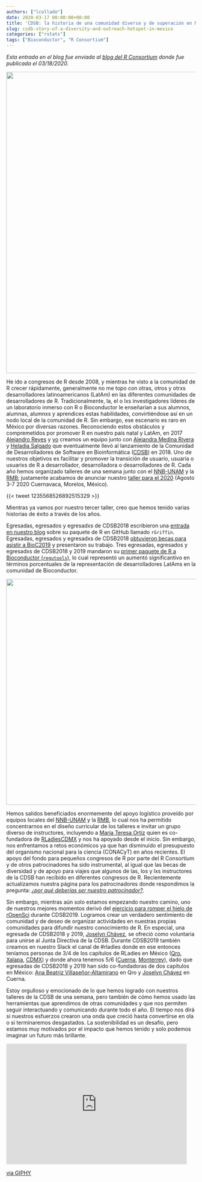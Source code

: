 ```yaml
---
authors: ["lcollado"]
date: 2020-03-17 00:00:00+00:00
title: 'CDSB: la historia de una comunidad diversa y de superación en México que aspira a empoderar a desarrolladores locales de R'
slug: csdb-story-of-a-diversity-and-outreach-hotspot-in-mexico
categories: ["rstats"]
tags: ["Bioconductor", "R Consortium"]
---
```


_Esta entrada en el blog fue enviada al [blog del R Consortium](https://www.r-consortium.org/news/blog) donde fue publicada el 03/18/2020._

<img src="/img/2019-08-03-11.52.16.jpg" width="800px" />

He ido a congresos de R desde 2008, y mientras he visto a la comunidad de R crecer rápidamente, generalmente no me topo con otras, otros y otrxs desarrolladores latinoamericanos (LatAm) en las diferentes comunidades de desarrolladores de R. Tradicionalmente, la, el o lxs investigadores líderes de un laboratorio inmerso con R o Bioconductor le enseñarían a sus alumnos, alumnas, alumnxs y aprendices estas habilidades, convirtiéndose así en un nodo local de la comunidad de R. Sin embargo, ese escenario es raro en México por diversas razones. Reconociendo estos obstáculos y compremetidos por promover R en nuestro país natal y LatAm, en 2017 [Alejandro Reyes](https://comunidadbioinfo.github.io/es/authors/areyes/) y [yo](https://comunidadbioinfo.github.io/es/authors/lcollado/) creamos un equipo junto con [Alejandra Medina Rivera](https://comunidadbioinfo.github.io/es/authors/amedina/) y [Heladia Salgado](https://comunidadbioinfo.github.io/es/authors/hsalgado/) que eventualmente llevó al lanzamiento de la Comunidad de Desarrolladores de Software en Bioinformática ([CDSB](https://comunidadbioinfo.github.io/es/)) en 2018. Uno de nuestros objetivos es facilitar y promover la transición de usuario, usuaria o usuarixs de R a desarrollador, desarrolladora o desarrolladores de R. Cada año hemos organizado talleres de una semana junto con el [NNB-UNAM](http://www.nnb.unam.mx/) y la [RMB](https://www.redmexicanadebioinformatica.org/); justamente acabamos de anunciar nuestro [taller para el 2020](https://comunidadbioinfo.github.io/es/post/cdsb2020-building-workflows-with-rstudio-and-scrnaseq-with-bioconductor/) (Agosto 3-7 2020 Cuernavaca, Morelos, México). 

{{< tweet 1235568526892515329 >}}

Mientras ya vamos por nuestro tercer taller, creo que hemos tenido varias historias de éxito a través de los años.

Egresadas, egresados y egresadxs de CDSB2018 escribieron una [entrada en nuestro blog](https://comunidadbioinfo.github.io/es/post/r-gene-regulatory-interaction-formulator-for-inquiring-networks/) sobre su paquete de R en GitHub llamado `rGriffin`.
Egresadas, egresados y egresadxs de CDSB2018 [obtuvieron becas para asistir a BioC2019](https://comunidadbioinfo.github.io/es/post/path-from-cdsbmexico-2018-to-bioc2019/) y presentaron su trabajo.
Tres egresadas, egresados y egresadxs de CDSB2018 y 2019 mandaron su [primer paquete de R a Bioconductor (`regutools`)](https://comunidadbioinfo.github.io/es/post/from-bioconductor-users-to-developers-our-first-community-submission/), lo cual representó un aumentó significantivo en términos porcentuales de la representación de desarrolladores LatAms en la comunidad de Bioconductor.

<img src="/img/regutools/alumni_es.png" width="600px" />

Hemos salidos beneficiados enormemente del apoyo logístico proveído por equipos locales del [NNB-UNAM](http://www.nnb.unam.mx/) y la [RMB](https://www.redmexicanadebioinformatica.org/), lo cual nos ha permitido concentrarnos en el diseño curricular de los talleres e invitar un grupo diverso de instructores, incluyendo a [Maria Teresa Ortiz](https://comunidadbioinfo.github.io/authors/mteresa/) quien es co-fundadora de [RLadiesCDMX](https://twitter.com/RLadiesCDMX) y nos ha apoyado desde el inicio. Sin embargo, nos enfrentamos a retos económicos ya que han disminuido el presupuesto del organismo nacional para la ciencia (CONACyT) en años recientes. El apoyo del fondo para pequeños congresos de R por parte del R Consortium y de otros patrocinadores ha sido instrumental, al igual que las becas de diversidad y de apoyo para viajes que algunos de las, los y lxs instructores de la CDSB han recibido en diferentes congresos de R. Recientemente actualizamos nuestra página para los patrocinadores donde respondimos la pregunta: [_¿por qué deberías ser nuestro patrocinador?_](https://comunidadbioinfo.github.io/es/niveles-de-patrocinio/).

Sin embargo, mientras aún solo estamos empezando nuestro camino, uno de nuestros mejores momentos derivó del [ejercicio para romper el hielo de rOpenSci](https://ropensci.org/blog/2018/11/01/icebreaker/) durante CDSB2019. Logramos crear un verdadero sentimiento de comunidad y de deseo de organizar actividades en nuestras propias comunidades para difundir nuestro conocimiento de R. En especial, una egresada de CDSB2018 y 2019, [Joselyn Chávez](https://comunidadbioinfo.github.io/es/authors/josschavezf/), se ofreció como voluntaria para unirse al Junta Directiva de la CDSB. Durante CDSB2019 también creamos en nuestro Slack el canal de #rladies donde en ese entonces teníamos personas de 3/4 de los capítulos de RLadies en México ([Qro](https://twitter.com/RLadies_Qro), [Xalapa](https://twitter.com/RLadiesXalapa), [CDMX](https://twitter.com/RLadiesCDMX))  y donde ahora tenemos 5/6  ([Cuerna](https://twitter.com/RLadiesCuerna), [Monterrey](https://www.meetup.com/rladies-monterrey/)), dado que egresadas de CDSB2018 y 2019 han sido co-fundadoras de dos capítulos en México: [Ana Beatriz Villaseñor-Altamirano](https://anabva.github.io/) en Qro y [Joselyn Chávez](https://comunidadbioinfo.github.io/es/authors/josschavezf/) en Cuerna.

Estoy orgulloso y emocionado de lo que hemos logrado con nuestros talleres de la CDSB de una semana, pero también de cómo hemos usado las herramientas que aprendimos de otras comunidades y que nos permiten seguir interactuando y comunicando durante todo el año. El tiempo nos dirá si nuestros esfuerzos crearon una onda que creció hasta convertirse en ola o si terminaremos desgastados. La sostenibilidad es un desafío, pero estamos muy motivados por el impacto que hemos tenido y solo podemos imaginar un futuro más brillante.

<iframe src="https://giphy.com/embed/26hitlrnI4k5dKPPq" width="480" height="320" frameBorder="0" class="giphy-embed" allowFullScreen></iframe><p><a href="https://giphy.com/gifs/studiosoriginals-stay-strong-comfort-26hitlrnI4k5dKPPq">via GIPHY</a></p>
